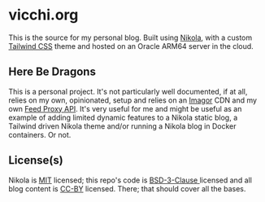 # vicchi.org

This is the source for my personal blog. Built using [Nikola](https://getnikola.com/), with a custom [Tailwind CSS](https://tailwindcss.com/) theme and hosted on an Oracle ARM64 server in the cloud.

## Here Be Dragons

This is a personal project. It's not particularly well documented, if at all, relies on my own, opinionated, setup and relies on an [Imagor](https://github.com/cshum/imagor) CDN and my own [Feed Proxy API](https://github.com/vicchi/feed-proxy). It's very useful for me and might be useful as an example of adding limited dynamic features to a Nikola static blog, a Tailwind driven Nikola theme and/or running a Nikola blog in Docker containers. Or not.

## License(s)

Nikola is [MIT](https://getnikola.com/license.html) licensed; this repo's code is [BSD-3-Clause ](./LICENSE) licensed and all blog content is [CC-BY](http://creativecommons.org/licenses/by/4.0/) licensed. There; that should cover all the bases.
